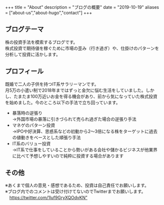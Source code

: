+++
title = "About"
description = "ブログの概要"
date = "2019-10-19"
aliases = ["about-us","about-hugo","contact"]
+++

## ブログテーマ
株の投資手法を模索するブログです。  
株式投資で期待値を稼ぐために市場の歪み（行き過ぎ）や、仕掛けのパターンを分析して投資に活かします。

## プロフィール
既婚で二人の子供を持つIT系サラリーマンです。  
月5万の小遣い制で2018年まではずっと金欠に悩む生活をしていました。しかし、たまたま100万近いお金を得る機会があり、前から気になっていた株式投資を始めました。今のところ以下の手法で立ち回っています。
* 暴落時の逆張り  
  →外国市場の暴落に引きづられて売られ過ぎた場合の逆張り手法
* マネゲのパターン投資  
  →IPOや好決算、思惑系などの初動から2〜3倍になる株をターゲットに過去の値動きをベースとした順張り手法
* IT系のバリュー投資  
  →IT系で仕事をしていることから勢いがある会社や儲かるビジネスが他業界に比べて予想しやすいので純粋に投資する場合があります  

## その他
※あくまで個人の意見・感想であるため、投資は自己責任でお願いします。  
※ブログ内でのコメントは受け付けてないのでTwitterまでお願いします。  
　https://twitter.com/1luf9GryXQOdvKN”

